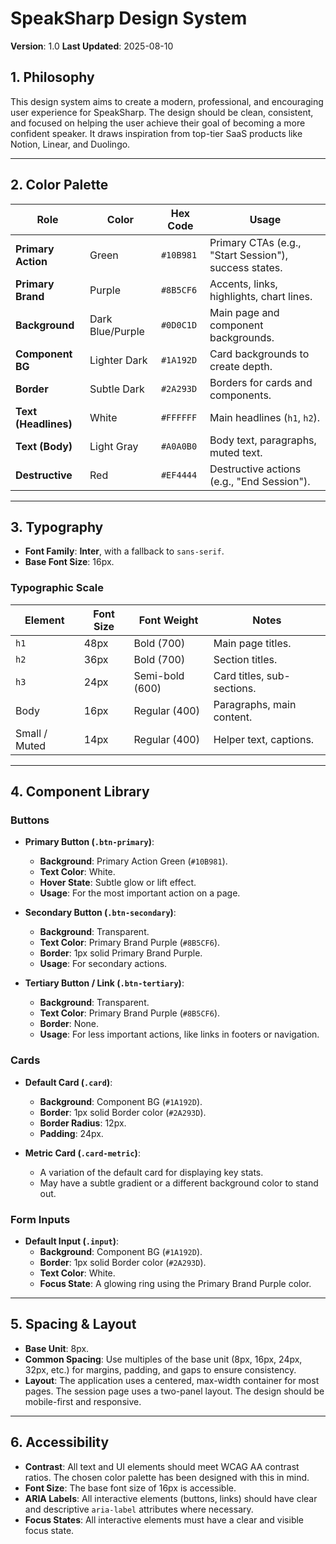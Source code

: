 # SpeakSharp Design System

**Version**: 1.0
**Last Updated**: 2025-08-10

## 1. Philosophy
This design system aims to create a modern, professional, and encouraging user experience for SpeakSharp. The design should be clean, consistent, and focused on helping the user achieve their goal of becoming a more confident speaker. It draws inspiration from top-tier SaaS products like Notion, Linear, and Duolingo.

---

## 2. Color Palette

| Role | Color | Hex Code | Usage |
|---|---|---|---|
| **Primary Action** | Green | `#10B981` | Primary CTAs (e.g., "Start Session"), success states. |
| **Primary Brand** | Purple | `#8B5CF6` | Accents, links, highlights, chart lines. |
| **Background** | Dark Blue/Purple | `#0D0C1D` | Main page and component backgrounds. |
| **Component BG** | Lighter Dark | `#1A192D` | Card backgrounds to create depth. |
| **Border** | Subtle Dark | `#2A293D` | Borders for cards and components. |
| **Text (Headlines)**| White | `#FFFFFF` | Main headlines (`h1`, `h2`). |
| **Text (Body)** | Light Gray | `#A0A0B0` | Body text, paragraphs, muted text. |
| **Destructive** | Red | `#EF4444` | Destructive actions (e.g., "End Session"). |

---

## 3. Typography

*   **Font Family**: **Inter**, with a fallback to `sans-serif`.
*   **Base Font Size**: 16px.

### Typographic Scale
| Element | Font Size | Font Weight | Notes |
|---|---|---|---|
| `h1` | 48px | Bold (700) | Main page titles. |
| `h2` | 36px | Bold (700) | Section titles. |
| `h3` | 24px | Semi-bold (600) | Card titles, sub-sections. |
| Body | 16px | Regular (400) | Paragraphs, main content. |
| Small / Muted | 14px | Regular (400) | Helper text, captions. |

---

## 4. Component Library

### Buttons
*   **Primary Button (`.btn-primary`)**:
    *   **Background**: Primary Action Green (`#10B981`).
    *   **Text Color**: White.
    *   **Hover State**: Subtle glow or lift effect.
    *   **Usage**: For the most important action on a page.

*   **Secondary Button (`.btn-secondary`)**:
    *   **Background**: Transparent.
    *   **Text Color**: Primary Brand Purple (`#8B5CF6`).
    *   **Border**: 1px solid Primary Brand Purple.
    *   **Usage**: For secondary actions.

*   **Tertiary Button / Link (`.btn-tertiary`)**:
    *   **Background**: Transparent.
    *   **Text Color**: Primary Brand Purple (`#8B5CF6`).
    *   **Border**: None.
    *   **Usage**: For less important actions, like links in footers or navigation.

### Cards
*   **Default Card (`.card`)**:
    *   **Background**: Component BG (`#1A192D`).
    *   **Border**: 1px solid Border color (`#2A293D`).
    *   **Border Radius**: 12px.
    *   **Padding**: 24px.

*   **Metric Card (`.card-metric`)**:
    *   A variation of the default card for displaying key stats.
    *   May have a subtle gradient or a different background color to stand out.

### Form Inputs
*   **Default Input (`.input`)**:
    *   **Background**: Component BG (`#1A192D`).
    *   **Border**: 1px solid Border color (`#2A293D`).
    *   **Text Color**: White.
    *   **Focus State**: A glowing ring using the Primary Brand Purple color.

---

## 5. Spacing & Layout
*   **Base Unit**: 8px.
*   **Common Spacing**: Use multiples of the base unit (8px, 16px, 24px, 32px, etc.) for margins, padding, and gaps to ensure consistency.
*   **Layout**: The application uses a centered, max-width container for most pages. The session page uses a two-panel layout. The design should be mobile-first and responsive.

---

## 6. Accessibility
*   **Contrast**: All text and UI elements should meet WCAG AA contrast ratios. The chosen color palette has been designed with this in mind.
*   **Font Size**: The base font size of 16px is accessible.
*   **ARIA Labels**: All interactive elements (buttons, links) should have clear and descriptive `aria-label` attributes where necessary.
*   **Focus States**: All interactive elements must have a clear and visible focus state.
